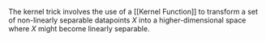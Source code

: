 The kernel trick involves the use of a [[Kernel Function]] to transform a set of non-linearly separable datapoints $X$ into a higher-dimensional space where $X$ might become linearly separable.
